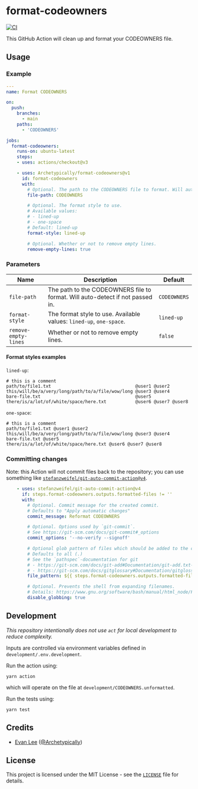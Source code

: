 # format-codeowners

[![CI](https://github.com/Archetypically/format-codeowners/actions/workflows/ci.yml/badge.svg?branch=main)](https://github.com/Archetypically/format-codeowners/actions/workflows/ci.yml)

This GitHub Action will clean up and format your CODEOWNERS file.

## Usage

### Example

```yaml
---
name: Format CODEOWNERS

on:
  push:
    branches:
      - main
    paths:
      - 'CODEOWNERS'

jobs:
  format-codeowners:
    runs-on: ubuntu-latest
    steps:
    - uses: actions/checkout@v3

    - uses: Archetypically/format-codeowners@v1
      id: format-codeowners
      with:
        # Optional. The path to the CODEOWNERS file to format. Will auto-detect if not passed in.
        file-path: CODEOWNERS

        # Optional. The format style to use.
        # Available values:
        # - lined-up
        # - one-space
        # Default: lined-up
        format-style: lined-up

        # Optional. Whether or not to remove empty lines.
        remove-empty-lines: true
```

### Parameters

| Name | Description | Default |
| --- | --- | --- |
| `file-path` | The path to the CODEOWNERS file to format. Will auto-detect if not passed in. | `CODEOWNERS` |
| `format-style` | The format style to use. Available values: `lined-up`, `one-space`. | `lined-up` |
| `remove-empty-lines` | Whether or not to remove empty lines. | `false` |

#### Format styles examples

`lined-up`:

```
# this is a comment
path/to/file1.txt                                @user1 @user2
this/will/be/a/very/long/path/to/a/file/wow/long @user3 @user4
bare-file.txt                                    @user5
there/is/a/lot/of/white/space/here.txt           @user6 @user7 @user8
```

`one-space`:

```
# this is a comment
path/to/file1.txt @user1 @user2
this/will/be/a/very/long/path/to/a/file/wow/long @user3 @user4
bare-file.txt @user5
there/is/a/lot/of/white/space/here.txt @user6 @user7 @user8
```

### Committing changes

Note: this Action will not commit files back to the repository; you can use something like [`stefanzweifel/git-auto-commit-action@v4`](https://github.com/marketplace/actions/git-auto-commit).

```yaml
    - uses: stefanzweifel/git-auto-commit-action@v4
      if: steps.format-codeowners.outputs.formatted-files != ''
      with:
        # Optional. Commit message for the created commit.
        # Defaults to "Apply automatic changes"
        commit_message: Reformat CODEOWNERS

        # Optional. Options used by `git-commit`.
        # See https://git-scm.com/docs/git-commit#_options
        commit_options: '--no-verify --signoff'

        # Optional glob pattern of files which should be added to the commit
        # Defaults to all (.)
        # See the `pathspec`-documentation for git
        # - https://git-scm.com/docs/git-add#Documentation/git-add.txt-ltpathspecgt82308203
        # - https://git-scm.com/docs/gitglossary#Documentation/gitglossary.txt-aiddefpathspecapathspec
        file_pattern: ${{ steps.format-codeowners.outputs.formatted-files }}

        # Optional. Prevents the shell from expanding filenames.
        # Details: https://www.gnu.org/software/bash/manual/html_node/Filename-Expansion.html
        disable_globbing: true
```

## Development

_This repository intentionally does not use `act` for local development to reduce complexity._

Inputs are controlled via environment variables defined in `development/.env.development`.

Run the action using:

```shell
yarn action
```

which will operate on the file at `development/CODEOWNERS.unformatted`.

Run the tests using:

```shell
yarn test
```

## Credits

- [Evan Lee](https://evanlee.engineer) ([@Archetypically](https://github.com/Archetypically))

## License

This project is licensed under the MIT License - see the [`LICENSE`](LICENSE) file for details.